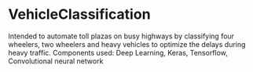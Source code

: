 # VehicleClassification
Intended to automate toll plazas on busy highways by classifying four wheelers, two wheelers and heavy vehicles to optimize the delays during heavy traffic. Components used: Deep Learning, Keras, Tensorflow, Convolutional neural network
